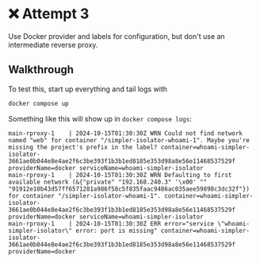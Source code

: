 # ❌ Attempt 3

Use Docker provider and labels for configuration, but don't use an intermediate reverse proxy.

## Walkthrough

To test this, start up everything and tail logs with

```bash
docker compose up
```

Something like this will show up in `docker compose logs`:

```text
main-rproxy-1    | 2024-10-15T01:30:30Z WRN Could not find network named "web" for container "/simpler-isolator-whoami-1". Maybe you're missing the project's prefix in the label? container=whoami-simpler-isolator-3661ae0b044e8e4ae2f6c3be393f1b3b1ed8185e353d98a8e56e11468537529f providerName=docker serviceName=whoami-simpler-isolator
main-rproxy-1    | 2024-10-15T01:30:30Z WRN Defaulting to first available network (&{"private" "192.168.240.3" '\x00' "" "91912e10b43d57ff6571281a986f58c5f835faac9486ac035aee59898c3dc32f"}) for container "/simpler-isolator-whoami-1". container=whoami-simpler-isolator-3661ae0b044e8e4ae2f6c3be393f1b3b1ed8185e353d98a8e56e11468537529f providerName=docker serviceName=whoami-simpler-isolator
main-rproxy-1    | 2024-10-15T01:30:30Z ERR error="service \"whoami-simpler-isolator\" error: port is missing" container=whoami-simpler-isolator-3661ae0b044e8e4ae2f6c3be393f1b3b1ed8185e353d98a8e56e11468537529f providerName=docker
```
